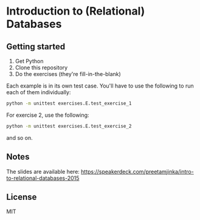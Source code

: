 Introduction to (Relational) Databases
==================

Getting started
---
1. Get Python
2. Clone this repository
3. Do the exercises (they're fill-in-the-blank)

Each example is in its own test case. You'll have to use the following to
run each of them individually:

```sh
python -m unittest exercises.E.test_exercise_1
```

For exercise 2, use the following:

```sh
python -m unittest exercises.E.test_exercise_2
```

and so on.

Notes
---
The slides are available here: https://speakerdeck.com/preetamjinka/intro-to-relational-databases-2015

License
---
MIT
